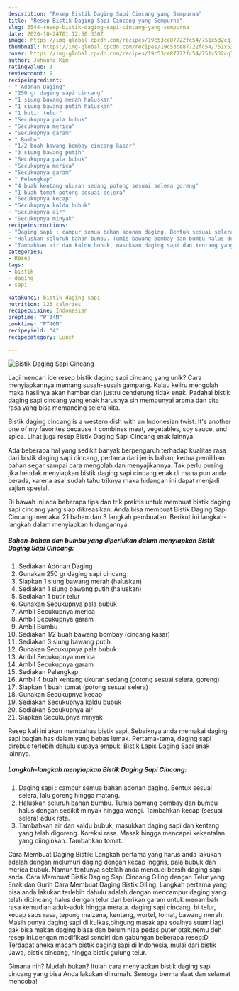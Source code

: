 ```yaml
---
description: "Resep Bistik Daging Sapi Cincang yang Sempurna"
title: "Resep Bistik Daging Sapi Cincang yang Sempurna"
slug: 5544-resep-bistik-daging-sapi-cincang-yang-sempurna
date: 2020-10-24T01:12:50.330Z
image: https://img-global.cpcdn.com/recipes/19c53ce87722fc54/751x532cq70/bistik-daging-sapi-cincang-foto-resep-utama.jpg
thumbnail: https://img-global.cpcdn.com/recipes/19c53ce87722fc54/751x532cq70/bistik-daging-sapi-cincang-foto-resep-utama.jpg
cover: https://img-global.cpcdn.com/recipes/19c53ce87722fc54/751x532cq70/bistik-daging-sapi-cincang-foto-resep-utama.jpg
author: Johanna Kim
ratingvalue: 3
reviewcount: 9
recipeingredient:
- " Adonan Daging"
- "250 gr daging sapi cincang"
- "1 siung bawang merah haluskan"
- "1 siung bawang putih haluskan"
- "1 butir telur"
- "Secukupnya pala bubuk"
- "Secukupnya merica"
- "Secukupnya garam"
- " Bumbu"
- "1/2 buah bawang bombay cincang kasar"
- "3 siung bawang putih"
- "Secukupnya pala bubuk"
- "Secukupnya merica"
- "Secukupnya garam"
- " Pelengkap"
- "4 buah kentang ukuran sedang potong sesuai selera goreng"
- "1 buah tomat potong sesuai selera"
- "Secukupnya kecap"
- "Secukupnya kaldu bubuk"
- "Secukupnya air"
- "Secukupnya minyak"
recipeinstructions:
- "Daging sapi : campur semua bahan adonan daging. Bentuk sesuai selera, lalu goreng hingga matang."
- "Haluskan seluruh bahan bumbu. Tumis bawang bombay dan bumbu halus dengan sedikit minyak hingga wangi. Tambahkan kecap (sesuai selera) aduk rata."
- "Tambahkan air dan kaldu bubuk, masukkan daging sapi dan kentang yang telah digoreng. Koreksi rasa. Masak hingga mencapai kekentalan yang diinginkan. Tambahkan tomat."
categories:
- Resep
tags:
- bistik
- daging
- sapi

katakunci: bistik daging sapi 
nutrition: 123 calories
recipecuisine: Indonesian
preptime: "PT34M"
cooktime: "PT46M"
recipeyield: "4"
recipecategory: Lunch

---
```



![Bistik Daging Sapi Cincang](https://img-global.cpcdn.com/recipes/19c53ce87722fc54/751x532cq70/bistik-daging-sapi-cincang-foto-resep-utama.jpg)

Lagi mencari ide resep bistik daging sapi cincang yang unik? Cara menyiapkannya memang susah-susah gampang. Kalau keliru mengolah maka hasilnya akan hambar dan justru cenderung tidak enak. Padahal bistik daging sapi cincang yang enak harusnya sih mempunyai aroma dan cita rasa yang bisa memancing selera kita.

Bistik daging cincang is a western dish with an Indonesian twist. It&#39;s another one of my favorites because it combines meat, vegetables, soy sauce, and spice. Lihat juga resep Bistik Daging Sapi Cincang enak lainnya.

Ada beberapa hal yang sedikit banyak berpengaruh terhadap kualitas rasa dari bistik daging sapi cincang, pertama dari jenis bahan, kedua pemilihan bahan segar sampai cara mengolah dan menyajikannya. Tak perlu pusing jika hendak menyiapkan bistik daging sapi cincang enak di mana pun anda berada, karena asal sudah tahu triknya maka hidangan ini dapat menjadi sajian spesial.


Di bawah ini ada beberapa tips dan trik praktis untuk membuat bistik daging sapi cincang yang siap dikreasikan. Anda bisa membuat Bistik Daging Sapi Cincang memakai 21 bahan dan 3 langkah pembuatan. Berikut ini langkah-langkah dalam menyiapkan hidangannya.

<!--inarticleads1-->

##### Bahan-bahan dan bumbu yang diperlukan dalam menyiapkan Bistik Daging Sapi Cincang:

1. Sediakan  Adonan Daging
1. Gunakan 250 gr daging sapi cincang
1. Siapkan 1 siung bawang merah (haluskan)
1. Sediakan 1 siung bawang putih (haluskan)
1. Sediakan 1 butir telur
1. Gunakan Secukupnya pala bubuk
1. Ambil Secukupnya merica
1. Ambil Secukupnya garam
1. Ambil  Bumbu
1. Sediakan 1/2 buah bawang bombay (cincang kasar)
1. Sediakan 3 siung bawang putih
1. Gunakan Secukupnya pala bubuk
1. Ambil Secukupnya merica
1. Ambil Secukupnya garam
1. Sediakan  Pelengkap
1. Ambil 4 buah kentang ukuran sedang (potong sesuai selera, goreng)
1. Siapkan 1 buah tomat (potong sesuai selera)
1. Gunakan Secukupnya kecap
1. Sediakan Secukupnya kaldu bubuk
1. Sediakan Secukupnya air
1. Siapkan Secukupnya minyak


Resep kali ini akan membahas bistik sapi. Sebaiknya anda memakai daging sapi bagian has dalam yang bebas lemak. Pertama-tama, daging sapi direbus terlebih dahulu supaya empuk. Bistik Lapis Daging Sapi enak lainnya. 

<!--inarticleads2-->

##### Langkah-langkah menyiapkan Bistik Daging Sapi Cincang:

1. Daging sapi : campur semua bahan adonan daging. Bentuk sesuai selera, lalu goreng hingga matang.
1. Haluskan seluruh bahan bumbu. Tumis bawang bombay dan bumbu halus dengan sedikit minyak hingga wangi. Tambahkan kecap (sesuai selera) aduk rata.
1. Tambahkan air dan kaldu bubuk, masukkan daging sapi dan kentang yang telah digoreng. Koreksi rasa. Masak hingga mencapai kekentalan yang diinginkan. Tambahkan tomat.


Cara Membuat Daging Bistik: Langkah pertama yang harus anda lakukan adalah dengan melumuri daging dengan kecap inggris, pala bubuk dan merica bubuk. Namun tentunya setelah anda mencuci bersih daging sapi anda. Cara Membuat Bistik Daging Sapi Cincang Giling dengan Telur yang Enak dan Gurih Cara Membuat Daging Bistik Giling: Langkah pertama yang bisa anda lakukan terlebih dahulu adalah dengan mencampur daging yang telah dicincang halus dengan telur dan berikan garam untuk menambah rasa kemudian aduk-aduk hingga merata. daging sapi cincang, bt telur, kecap saos rasa, tepung maizena, kentang, wortel, tomat, bawang merah. Masih punya daging sapi di kulkas,bingung masak apa soalnya suami lagi gak bisa makan daging biasa dan belum niaa pedas.puter otak,nemu deh resep ini.dengan modifikasi sendiri dan gabungan beberapa resep:D. Terdapat aneka macam bistik daging sapi di Indonesia, mulai dari bistik Jawa, bistik cincang, hingga bistik gulung telur. 

Gimana nih? Mudah bukan? Itulah cara menyiapkan bistik daging sapi cincang yang bisa Anda lakukan di rumah. Semoga bermanfaat dan selamat mencoba!
